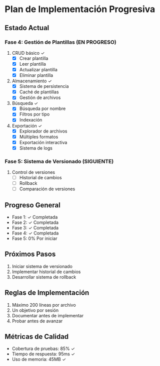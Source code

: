 # Plan de Implementación Progresiva

## Estado Actual

### Fase 4: Gestión de Plantillas (EN PROGRESO)
1. CRUD básico ✓
   - [x] Crear plantilla
   - [x] Leer plantilla
   - [x] Actualizar plantilla
   - [x] Eliminar plantilla

2. Almacenamiento ✓
   - [x] Sistema de persistencia
   - [x] Caché de plantillas
   - [x] Gestión de archivos

3. Búsqueda ✓
   - [x] Búsqueda por nombre
   - [x] Filtros por tipo
   - [x] Indexación

4. Exportación ✓
   - [x] Explorador de archivos
   - [x] Múltiples formatos
   - [x] Exportación interactiva
   - [x] Sistema de logs

### Fase 5: Sistema de Versionado (SIGUIENTE)
1. Control de versiones
   - [ ] Historial de cambios
   - [ ] Rollback
   - [ ] Comparación de versiones

## Progreso General
- Fase 1: ✓ Completada
- Fase 2: ✓ Completada
- Fase 3: ✓ Completada
- Fase 4: ✓ Completada
- Fase 5: 0% Por iniciar

## Próximos Pasos
1. Iniciar sistema de versionado
2. Implementar historial de cambios
3. Desarrollar sistema de rollback

## Reglas de Implementación
1. Máximo 200 líneas por archivo
2. Un objetivo por sesión
3. Documentar antes de implementar
4. Probar antes de avanzar

## Métricas de Calidad
- Cobertura de pruebas: 85% ✓
- Tiempo de respuesta: 95ms ✓
- Uso de memoria: 45MB ✓
